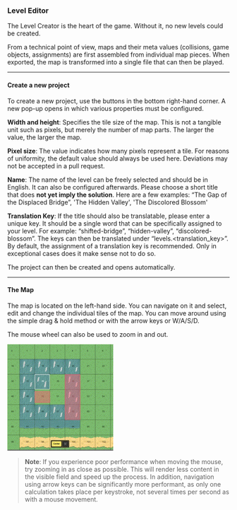 
### Level Editor

The Level Creator is the heart of the game. Without it, no new levels could be created.

From a technical point of view, maps and their meta values (collisions, game objects, assignments) are first assembled from individual map pieces. When exported, the map is transformed into a single file that can then be played.

---

#### Create a new project
To create a new project, use the buttons in the bottom right-hand corner. A new pop-up opens in which various properties must be configured.

**Width and height**: Specifies the tile size of the map. This is not a tangible unit such as pixels, but merely the number of map parts. The larger the value, the larger the map.

**Pixel size**: The value indicates how many pixels represent a tile. For reasons of uniformity, the default value should always be used here. Deviations may not be accepted in a pull request.

**Name**: The name of the level can be freely selected and should be in English. It can also be configured afterwards. Please choose a short title that does **not yet imply the solution**. Here are a few examples: “The Gap of the Displaced Bridge”, 'The Hidden Valley', 'The Discolored Blossom'

**Translation Key**: If the title should also be translatable, please enter a unique key. It should be a single word that can be specifically assigned to your level. For example: “shifted-bridge”, “hidden-valley”, “discolored-blossom”.
The keys can then be translated under “levels.<translation_key>”.
By default, the assignment of a translation key is recommended. Only in exceptional cases does it make sense not to do so.

The project can then be created and opens automatically.

---

#### The Map
The map is located on the left-hand side. You can navigate on it and select, edit and change the individual tiles of the map. You can move around using the simple drag & hold method or with the arrow keys or W/A/S/D.

The mouse wheel can also be used to zoom in and out.

![Movement Demonstration](../.assets/level_editor_movement.gif)

> **Note**: If you experience poor performance when moving the mouse, try zooming in as close as possible. This will render less content in the visible field and speed up the process. In addition, navigation using arrow keys can be significantly more performant, as only one calculation takes place per keystroke, not several times per second as with a mouse movement. 

